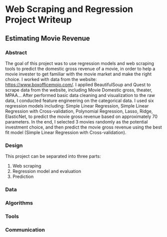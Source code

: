# Web Scraping and Regression Project Writeup
## Estimating Movie Revenue

### Abstract

The goal of this project was to use regression models and web scraping tools to predict the domestic gross revenue of a movie, in order to help a movie invester to get familiar with the movie market and make the right choice. I worked with data from the website: https://www.boxofficemojo.com/. I applied BeautifulSoup and Quest to scrape data from the website, including Movie Domestic gross, theater, MPAA... After performed basic data cleaning and visualization to the raw data, I conducted feature engineering on the categorical data. I used six regression models including: Simple Linear Regression, Simple Linear Regression with Cross-validation, Polynomial Regression, Lasso, Ridge, ElasticNet, to predict the movie gross revenue based on approximately 70 parameters. In the end, I selected 3 movies randomly as the potential investment choice, and then predict the movie gross revenue using the best fit model (Simple Linear Regression with Cross-validation).

### Design

This project can be separated into three parts:
1. Web scraping
2. Regression model and evaluation
3. Prediction

### Data


### Algorithms


### Tools


### Communication
